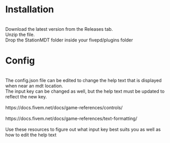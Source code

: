 <h1>Installation</h1><br/>
Download the latest version from the Releases tab.<br/>Unzip the file.<br/>Drop the StationMDT folder inside your fivepd/plugins folder

<h1>Config</h1><br/>
The config.json file can be edited to change the help text that is displayed when near an mdt location.<br/>
The input key can be changed as well, but the help text must be updated to reflect the new key.<br/>
<br/>
https://docs.fivem.net/docs/game-references/controls/<br/><br/>
https://docs.fivem.net/docs/game-references/text-formatting/<br/><br/>
Use these resources to figure out what input key best suits you as well as how to edit the help text
